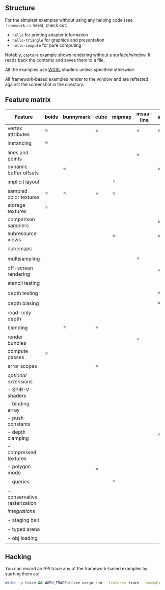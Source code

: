 ## Structure

For the simplest examples without using any helping code (see `framework.rs` here), check out:
  - `hello` for printing adapter information
  - `hello-triangle` for graphics and presentation
  - `hello-compute` for pure computing

Notably, `capture` example shows rendering without a surface/window. It reads back the contents and saves them to a file.

All the examples use [WGSL](https://gpuweb.github.io/gpuweb/wgsl.html) shaders unless specified otherwise.

All framework-based examples render to the window and are reftested against the screenshot in the directory.

## Feature matrix
| Feature                      | boids  | bunnymark | cube   | mipmap | msaa-line | shadow | skybox | texture-arrays | water  | conservative-raster | stencil-triangles |
|------------------------------| ------ | --------- | ------ | ------ | --------- | ------ | ------ | -------------- | ------ | ------------------- |-------------------|
| vertex attributes            | :star: |           | :star: |        | :star:    | :star: | :star: | :star:         | :star: |                     |                   |
| instancing                   | :star: |           |        |        |           |        |        |                |        |                     |                   |
| lines and points             |        |           |        |        | :star:    |        |        |                |        | :star:              |                   |
| dynamic buffer offsets       |        | :star:    |        |        |           | :star: |        |                |        |                     |                   |
| implicit layout              |        |           |        | :star: |           |        |        |                |        |                     |                   |
| sampled color textures       | :star: | :star:    | :star: | :star: |           |        | :star: | :star:         | :star: | :star:              |                   |
| storage textures             | :star: |           |        |        |           |        |        |                |        |                     |                   |
| comparison samplers          |        |           |        |        |           | :star: |        |                |        |                     |                   |
| subresource views            |        |           |        | :star: |           | :star: |        |                |        |                     |                   |
| cubemaps                     |        |           |        |        |           |        | :star: |                |        |                     |                   |
| multisampling                |        |           |        |        | :star:    |        |        |                |        |                     |                   |
| off-screen rendering         |        |           |        |        |           | :star: |        |                | :star: | :star:              |                   |
| stencil testing              |        |           |        |        |           |        |        |                |        |                     | :star:            |
| depth testing                |        |           |        |        |           | :star: | :star: |                | :star: |                     |                   |
| depth biasing                |        |           |        |        |           | :star: |        |                |        |                     |                   |
| read-only depth              |        |           |        |        |           |        |        |                | :star: |                     |                   |
| blending                     |        | :star:    | :star: |        |           |        |        |                | :star: |                     |                   |
| render bundles               |        |           |        |        | :star:    |        |        |                | :star: |                     |                   |
| compute passes               | :star: |           |        |        |           |        |        |                |        |                     |                   |
| error scopes                 |        |           | :star: |        |           |        |        |                |        |                     |                   |
| *optional extensions*        |        |           |        |        |           |        |        | :star:         |        |                     |                   |
| - SPIR-V shaders             |        |           |        |        |           |        |        |                |        |                     |                   |
| - binding array              |        |           |        |        |           |        |        | :star:         |        |                     |                   |
| - push constants             |        |           |        |        |           |        |        |                |        |                     |                   |
| - depth clamping             |        |           |        |        |           | :star: |        |                |        |                     |                   |
| - compressed textures        |        |           |        |        |           |        | :star: |                |        |                     |                   |
| - polygon mode               |        |           | :star: |        |           |        |        |                |        |                     |                   |
| - queries                    |        |           |        | :star: |           |        |        |                |        |                     |                   |
| - conservative rasterization |        |           |        |        |           |        |        |                |        | :star:              |                   |
| *integrations*               |        |           |        |        |           |        |        |                |        |                     |                   |
| - staging belt               |        |           |        |        |           |        | :star: |                |        |                     |                   |
| - typed arena                |        |           |        |        |           |        |        |                |        |                     |                   |
| - obj loading                |        |           |        |        |           |        | :star: |                |        |                     |                   |

## Hacking

You can record an API trace any of the framework-based examples by starting them as:
```sh
mkdir -p trace && WGPU_TRACE=trace cargo run --features trace --example <example-name>
```
